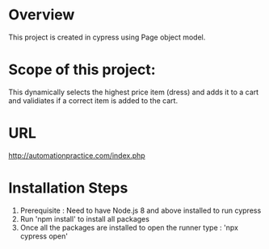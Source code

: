 # Overview
This project is created in cypress using Page object model.
# Scope of this project: 
This dynamically selects the highest price item (dress) and adds it to a cart and validiates if a correct item is added to the cart.
# URL 
http://automationpractice.com/index.php
# Installation Steps
1. Prerequisite  : Need to have Node.js 8 and above installed to run cypress  
2. Run 'npm install' to install all packages
3. Once all the packages are installed to open the runner type : 'npx cypress open' 
